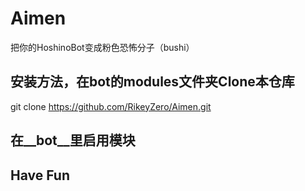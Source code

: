 # Aimen
把你的HoshinoBot变成粉色恐怖分子（bushi）
## 安装方法，在bot的modules文件夹Clone本仓库

git clone https://github.com/RikeyZero/Aimen.git

## 在__bot__里启用模块

## Have Fun
